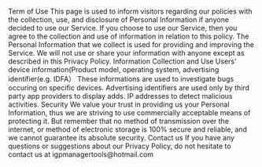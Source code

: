 &#84;&#101;&#114;&#109;&#32;&#111;&#102;&#32;&#85;&#115;&#101;&#32;&#84;&#104;&#105;&#115;&#32;&#112;&#97;&#103;&#101;&#32;&#105;&#115;&#32;&#117;&#115;&#101;&#100;&#32;&#116;&#111;&#32;&#105;&#110;&#102;&#111;&#114;&#109;&#32;&#118;&#105;&#115;&#105;&#116;&#111;&#114;&#115;&#32;&#114;&#101;&#103;&#97;&#114;&#100;&#105;&#110;&#103;&#32;&#111;&#117;&#114;&#32;&#112;&#111;&#108;&#105;&#99;&#105;&#101;&#115;&#32;&#119;&#105;&#116;&#104;&#32;&#116;&#104;&#101;&#32;&#99;&#111;&#108;&#108;&#101;&#99;&#116;&#105;&#111;&#110;&#44;&#32;&#117;&#115;&#101;&#44;&#32;&#97;&#110;&#100;&#32;&#100;&#105;&#115;&#99;&#108;&#111;&#115;&#117;&#114;&#101;&#32;&#111;&#102;&#32;&#80;&#101;&#114;&#115;&#111;&#110;&#97;&#108;&#32;&#73;&#110;&#102;&#111;&#114;&#109;&#97;&#116;&#105;&#111;&#110;&#32;&#105;&#102;&#32;&#97;&#110;&#121;&#111;&#110;&#101;&#32;&#100;&#101;&#99;&#105;&#100;&#101;&#100;&#32;&#116;&#111;&#32;&#117;&#115;&#101;&#32;&#111;&#117;&#114;&#32;&#83;&#101;&#114;&#118;&#105;&#99;&#101;&#46;&#32;&#73;&#102;&#32;&#121;&#111;&#117;&#32;&#99;&#104;&#111;&#111;&#115;&#101;&#32;&#116;&#111;&#32;&#117;&#115;&#101;&#32;&#111;&#117;&#114;&#32;&#83;&#101;&#114;&#118;&#105;&#99;&#101;&#44;&#32;&#116;&#104;&#101;&#110;&#32;&#121;&#111;&#117;&#32;&#97;&#103;&#114;&#101;&#101;&#32;&#116;&#111;&#32;&#116;&#104;&#101;&#32;&#99;&#111;&#108;&#108;&#101;&#99;&#116;&#105;&#111;&#110;&#32;&#97;&#110;&#100;&#32;&#117;&#115;&#101;&#32;&#111;&#102;&#32;&#105;&#110;&#102;&#111;&#114;&#109;&#97;&#116;&#105;&#111;&#110;&#32;&#105;&#110;&#32;&#114;&#101;&#108;&#97;&#116;&#105;&#111;&#110;&#32;&#116;&#111;&#32;&#116;&#104;&#105;&#115;&#32;&#112;&#111;&#108;&#105;&#99;&#121;&#46;&#32;&#84;&#104;&#101;&#32;&#80;&#101;&#114;&#115;&#111;&#110;&#97;&#108;&#32;&#73;&#110;&#102;&#111;&#114;&#109;&#97;&#116;&#105;&#111;&#110;&#32;&#116;&#104;&#97;&#116;&#32;&#119;&#101;&#32;&#99;&#111;&#108;&#108;&#101;&#99;&#116;&#32;&#105;&#115;&#32;&#117;&#115;&#101;&#100;&#32;&#102;&#111;&#114;&#32;&#112;&#114;&#111;&#118;&#105;&#100;&#105;&#110;&#103;&#32;&#97;&#110;&#100;&#32;&#105;&#109;&#112;&#114;&#111;&#118;&#105;&#110;&#103;&#32;&#116;&#104;&#101;&#32;&#83;&#101;&#114;&#118;&#105;&#99;&#101;&#46;&#32;&#87;&#101;&#32;&#119;&#105;&#108;&#108;&#32;&#110;&#111;&#116;&#32;&#117;&#115;&#101;&#32;&#111;&#114;&#32;&#115;&#104;&#97;&#114;&#101;&#32;&#121;&#111;&#117;&#114;&#32;&#105;&#110;&#102;&#111;&#114;&#109;&#97;&#116;&#105;&#111;&#110;&#32;&#119;&#105;&#116;&#104;&#32;&#97;&#110;&#121;&#111;&#110;&#101;&#32;&#101;&#120;&#99;&#101;&#112;&#116;&#32;&#97;&#115;&#32;&#100;&#101;&#115;&#99;&#114;&#105;&#98;&#101;&#100;&#32;&#105;&#110;&#32;&#116;&#104;&#105;&#115;&#32;&#80;&#114;&#105;&#118;&#97;&#99;&#121;&#32;&#80;&#111;&#108;&#105;&#99;&#121;&#46;&#32;&#73;&#110;&#102;&#111;&#114;&#109;&#97;&#116;&#105;&#111;&#110;&#32;&#67;&#111;&#108;&#108;&#101;&#99;&#116;&#105;&#111;&#110;&#32;&#97;&#110;&#100;&#32;&#85;&#115;&#101;&#10;&#10;&#85;&#115;&#101;&#114;&#115;&#39;&#32;&#100;&#101;&#118;&#105;&#99;&#101;&#32;&#105;&#110;&#102;&#111;&#114;&#109;&#97;&#116;&#105;&#111;&#110;&#40;&#80;&#114;&#111;&#100;&#117;&#99;&#116;&#32;&#109;&#111;&#100;&#101;&#108;&#44;&#32;&#111;&#112;&#101;&#114;&#97;&#116;&#105;&#110;&#103;&#32;&#115;&#121;&#115;&#116;&#101;&#109;&#44;&#32;&#97;&#100;&#118;&#101;&#114;&#116;&#105;&#115;&#105;&#110;&#103;&#32;&#105;&#100;&#101;&#110;&#116;&#105;&#102;&#105;&#101;&#114;&#40;&#101;&#46;&#103;&#46;&#32;&#73;&#68;&#70;&#65;&#65289;&#32;&#84;&#104;&#101;&#115;&#101;&#32;&#105;&#110;&#102;&#111;&#114;&#109;&#97;&#116;&#105;&#111;&#110;&#115;&#32;&#97;&#114;&#101;&#32;&#117;&#115;&#101;&#100;&#32;&#116;&#111;&#32;&#105;&#110;&#118;&#101;&#115;&#116;&#105;&#103;&#97;&#116;&#101;&#32;&#98;&#117;&#103;&#115;&#32;&#111;&#99;&#99;&#117;&#114;&#105;&#110;&#103;&#32;&#111;&#110;&#32;&#115;&#112;&#101;&#99;&#105;&#102;&#105;&#99;&#32;&#100;&#101;&#118;&#105;&#99;&#101;&#115;&#46;&#32;&#65;&#100;&#118;&#101;&#114;&#116;&#105;&#115;&#105;&#110;&#103;&#32;&#105;&#100;&#101;&#110;&#116;&#105;&#102;&#105;&#101;&#114;&#115;&#32;&#97;&#114;&#101;&#32;&#117;&#115;&#101;&#100;&#32;&#111;&#110;&#108;&#121;&#32;&#98;&#121;&#32;&#116;&#104;&#105;&#114;&#100;&#32;&#112;&#97;&#114;&#116;&#121;&#32;&#97;&#112;&#112;&#32;&#112;&#114;&#111;&#118;&#105;&#100;&#101;&#114;&#115;&#32;&#116;&#111;&#32;&#100;&#105;&#115;&#112;&#108;&#97;&#121;&#32;&#97;&#100;&#100;&#115;&#46;&#32;&#73;&#80;&#32;&#97;&#100;&#100;&#114;&#101;&#115;&#115;&#101;&#115;&#32;&#116;&#111;&#32;&#100;&#101;&#116;&#101;&#99;&#116;&#32;&#109;&#97;&#108;&#105;&#99;&#105;&#111;&#117;&#115;&#32;&#97;&#99;&#116;&#105;&#118;&#105;&#116;&#105;&#101;&#115;&#46;&#32;&#83;&#101;&#99;&#117;&#114;&#105;&#116;&#121;&#10;&#10;&#87;&#101;&#32;&#118;&#97;&#108;&#117;&#101;&#32;&#121;&#111;&#117;&#114;&#32;&#116;&#114;&#117;&#115;&#116;&#32;&#105;&#110;&#32;&#112;&#114;&#111;&#118;&#105;&#100;&#105;&#110;&#103;&#32;&#117;&#115;&#32;&#121;&#111;&#117;&#114;&#32;&#80;&#101;&#114;&#115;&#111;&#110;&#97;&#108;&#32;&#73;&#110;&#102;&#111;&#114;&#109;&#97;&#116;&#105;&#111;&#110;&#44;&#32;&#116;&#104;&#117;&#115;&#32;&#119;&#101;&#32;&#97;&#114;&#101;&#32;&#115;&#116;&#114;&#105;&#118;&#105;&#110;&#103;&#32;&#116;&#111;&#32;&#117;&#115;&#101;&#32;&#99;&#111;&#109;&#109;&#101;&#114;&#99;&#105;&#97;&#108;&#108;&#121;&#32;&#97;&#99;&#99;&#101;&#112;&#116;&#97;&#98;&#108;&#101;&#32;&#109;&#101;&#97;&#110;&#115;&#32;&#111;&#102;&#32;&#112;&#114;&#111;&#116;&#101;&#99;&#116;&#105;&#110;&#103;&#32;&#105;&#116;&#46;&#32;&#66;&#117;&#116;&#32;&#114;&#101;&#109;&#101;&#109;&#98;&#101;&#114;&#32;&#116;&#104;&#97;&#116;&#32;&#110;&#111;&#32;&#109;&#101;&#116;&#104;&#111;&#100;&#32;&#111;&#102;&#32;&#116;&#114;&#97;&#110;&#115;&#109;&#105;&#115;&#115;&#105;&#111;&#110;&#32;&#111;&#118;&#101;&#114;&#32;&#116;&#104;&#101;&#32;&#105;&#110;&#116;&#101;&#114;&#110;&#101;&#116;&#44;&#32;&#111;&#114;&#32;&#109;&#101;&#116;&#104;&#111;&#100;&#32;&#111;&#102;&#32;&#101;&#108;&#101;&#99;&#116;&#114;&#111;&#110;&#105;&#99;&#32;&#115;&#116;&#111;&#114;&#97;&#103;&#101;&#32;&#105;&#115;&#32;&#49;&#48;&#48;&#37;&#32;&#115;&#101;&#99;&#117;&#114;&#101;&#32;&#97;&#110;&#100;&#32;&#114;&#101;&#108;&#105;&#97;&#98;&#108;&#101;&#44;&#32;&#97;&#110;&#100;&#32;&#119;&#101;&#32;&#99;&#97;&#110;&#110;&#111;&#116;&#32;&#103;&#117;&#97;&#114;&#97;&#110;&#116;&#101;&#101;&#32;&#105;&#116;&#115;&#32;&#97;&#98;&#115;&#111;&#108;&#117;&#116;&#101;&#32;&#115;&#101;&#99;&#117;&#114;&#105;&#116;&#121;&#46;&#32;&#67;&#111;&#110;&#116;&#97;&#99;&#116;&#32;&#117;&#115;&#10;&#10;&#73;&#102;&#32;&#121;&#111;&#117;&#32;&#104;&#97;&#118;&#101;&#32;&#97;&#110;&#121;&#32;&#113;&#117;&#101;&#115;&#116;&#105;&#111;&#110;&#115;&#32;&#111;&#114;&#32;&#115;&#117;&#103;&#103;&#101;&#115;&#116;&#105;&#111;&#110;&#115;&#32;&#97;&#98;&#111;&#117;&#116;&#32;&#111;&#117;&#114;&#32;&#80;&#114;&#105;&#118;&#97;&#99;&#121;&#32;&#80;&#111;&#108;&#105;&#99;&#121;&#44;&#32;&#100;&#111;&#32;&#110;&#111;&#116;&#32;&#104;&#101;&#115;&#105;&#116;&#97;&#116;&#101;&#32;&#116;&#111;&#32;&#99;&#111;&#110;&#116;&#97;&#99;&#116;&#32;&#117;&#115;&#32;&#97;&#116;&#32;&#105;&#103;&#112;&#109;&#97;&#110;&#97;&#103;&#101;&#114;&#116;&#111;&#111;&#108;&#115;&#64;&#104;&#111;&#116;&#109;&#97;&#105;&#108;&#46;&#99;&#111;&#109;
